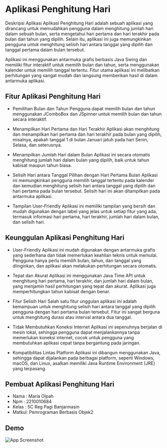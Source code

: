 
# Aplikasi Penghitung Hari
Deskripsi Aplikasi
Aplikasi Penghitung Hari adalah sebuah aplikasi yang dirancang untuk memudahkan pengguna dalam menghitung jumlah hari dalam sebuah bulan, serta mengetahui hari pertama dan hari terakhir pada bulan dan tahun yang dipilih. Selain itu, aplikasi ini juga memungkinkan pengguna untuk menghitung selisih hari antara tanggal yang dipilih dan tanggal pertama dalam bulan tersebut.

Aplikasi ini menggunakan antarmuka grafis berbasis Java Swing dan memiliki fitur interaktif untuk memilih bulan dan tahun, serta menggunakan kalender untuk memilih tanggal tertentu. Fitur utama aplikasi ini melibatkan perhitungan yang sangat mudah dan langsung memberikan hasil di dalam antarmuka aplikasi.

## Fitur Aplikasi Penghitung Hari
- Pemilihan Bulan dan Tahun
Pengguna dapat memilih bulan dan tahun menggunakan JComboBox dan JSpinner untuk memilih bulan dan tahun secara interaktif.

- Menampilkan Hari Pertama dan Hari Terakhir
Aplikasi akan menghitung dan menampilkan hari pertama dan hari terakhir pada bulan yang dipilih, misalnya, apakah tanggal 1 di bulan Januari jatuh pada hari Senin, Selasa, dan seterusnya.

- Menampilkan Jumlah Hari dalam Bulan
Aplikasi ini secara otomatis menghitung jumlah hari dalam bulan yang dipilih, baik untuk tahun kabisat maupun tahun biasa.

- Selisih Hari antara Tanggal Pilihan dengan Hari Pertama Bulan
Aplikasi ini memungkinkan pengguna memilih tanggal tertentu pada kalender dan kemudian menghitung selisih hari antara tanggal yang dipilih dan hari pertama pada bulan tersebut. Selisih hari ini akan ditampilkan pada antarmuka aplikasi.

- Tampilan User-Friendly
Aplikasi ini memiliki tampilan yang bersih dan mudah digunakan dengan label yang jelas untuk setiap fitur yang ada, termasuk informasi hari pertama, hari terakhir, jumlah hari dalam bulan, dan selisih hari.




## Keunggulan Aplikasi Penghitung Hari
- User-Friendly
Aplikasi ini mudah digunakan dengan antarmuka grafis yang sederhana dan tidak memerlukan keahlian teknis untuk memulai. Pengguna hanya perlu memilih bulan, tahun, dan tanggal yang diinginkan, dan aplikasi akan melakukan perhitungan secara otomatis.

- Tepat dan Akurat
Aplikasi ini menggunakan Java Time API untuk menghitung hari pertama, hari terakhir, dan jumlah hari dalam bulan, yang menjamin hasil perhitungan yang tepat dan akurat. Aplikasi juga memperhitungkan tahun kabisat dengan benar.

- Fitur Selisih Hari
Salah satu fitur unggulan aplikasi ini adalah kemampuan untuk menghitung selisih hari antara tanggal yang dipilih pengguna dengan hari pertama bulan tersebut. Fitur ini sangat berguna untuk menghitung durasi atau interval antara dua tanggal.

- Tidak Membutuhkan Koneksi Internet
Aplikasi ini sepenuhnya berjalan di mesin lokal, sehingga pengguna dapat menjalankannya tanpa memerlukan koneksi internet, cocok untuk pengguna yang membutuhkan aplikasi cepat tanpa bergantung pada jaringan.

- Kompatibilitas Lintas Platform
Aplikasi ini dibangun menggunakan Java, sehingga dapat dijalankan pada berbagai platform, seperti Windows, macOS, dan Linux, asalkan memiliki Java Runtime Environment (JRE) yang terpasang.
## Pembuat Aplikasi Penghitung Hari

- Nama  : Maria Olpah
- Npm   : 2210010684
- Kelas : 5C Reg Pagi Banjarmasin
- Matkul: Pemrograman Berbasis Objek2

## Demo

![App Screenshot](https://github.com/mariariaolpah/AplikasiPenghitungHari/blob/main/img.gif)


